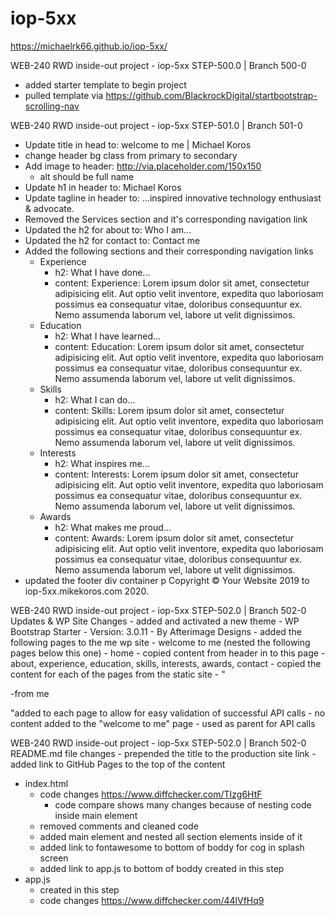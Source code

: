 # iop-5xx

https://michaelrk66.github.io/iop-5xx/

WEB-240 RWD inside-out project - iop-5xx
STEP-500.0 | Branch 500-0
- added starter template to begin project
- pulled template via https://github.com/BlackrockDigital/startbootstrap-scrolling-nav

WEB-240 RWD inside-out project - iop-5xx
STEP-501.0 | Branch 501-0
- Update title in head to: welcome to me | Michael Koros
- change header bg class from primary to secondary
- Add image to header: http://via.placeholder.com/150x150
   - alt should be full name
- Update h1 in header to: Michael Koros
- Update tagline in header to: ...inspired innovative technology enthusiast & advocate.
- Removed the Services section and it's corresponding navigation link
- Updated the h2 for about to: Who I am...
- Updated the h2 for contact to: Contact me
- Added the following sections and their corresponding navigation links
    - Experience
        - h2: What I have done...
        - content: Experience: Lorem ipsum dolor sit amet, consectetur adipisicing elit. Aut optio velit inventore, expedita quo laboriosam possimus ea consequatur vitae, doloribus consequuntur ex. Nemo assumenda laborum vel, labore ut velit dignissimos.
    - Education
        - h2: What I have learned...
        - content: Education: Lorem ipsum dolor sit amet, consectetur adipisicing elit. Aut optio velit inventore, expedita quo laboriosam possimus ea consequatur vitae, doloribus consequuntur ex. Nemo assumenda laborum vel, labore ut velit dignissimos.
    - Skills
        - h2: What I can do...
        - content: Skills: Lorem ipsum dolor sit amet, consectetur adipisicing elit. Aut optio velit inventore, expedita quo laboriosam possimus ea consequatur vitae, doloribus consequuntur ex. Nemo assumenda laborum vel, labore ut velit dignissimos.
    - Interests
        - h2: What inspires me...
        - content: Interests: Lorem ipsum dolor sit amet, consectetur adipisicing elit. Aut optio velit inventore, expedita quo laboriosam possimus ea consequatur vitae, doloribus consequuntur ex. Nemo assumenda laborum vel, labore ut velit dignissimos.
    - Awards
        - h2: What makes me proud...
        - content: Awards: Lorem ipsum dolor sit amet, consectetur adipisicing elit. Aut optio velit inventore, expedita quo laboriosam possimus ea consequatur vitae, doloribus consequuntur ex. Nemo assumenda laborum vel, labore ut velit dignissimos.
- updated the footer div container p Copyright &copy;  Your Website 2019 to iop-5xx.mikekoros.com 2020.

WEB-240 RWD inside-out project - iop-5xx
STEP-502.0 | Branch 502-0
Updates & WP Site Changes
	- added and activated a new theme
		- WP Bootstrap Starter
		- Version: 3.0.11 
		- By Afterimage Designs
	- added the following pages to the me wp site
	- welcome to me (nested the following pages below this one)
    	- home
        	- copied content from header in to this page
        - about, experience, education, skills, interests, awards, contact
            - copied the content for each of the pages from the static site
            	- "<p>-from me</p>"added to each page to allow for easy validation of successful API calls
        - no content added to the "welcome to me" page - used as parent for API calls
        
WEB-240 RWD inside-out project - iop-5xx
STEP-502.0 | Branch 502-0
README.md file changes
	- prepended the title to the production site link
	- added link to GitHub Pages to the top of the content
- index.html
	- code changes https://www.diffchecker.com/TIzg6HtF
		- code compare shows many changes because of nesting code inside main element
    - removed comments and cleaned code
    - added main element and nested all section elements inside of it
    - added link to fontawesome to bottom of boddy for cog in splash screen
    - added link to app.js to bottom of boddy created in this step
- app.js
	- created in this step
    - code changes https://www.diffchecker.com/44lVfHq9
          